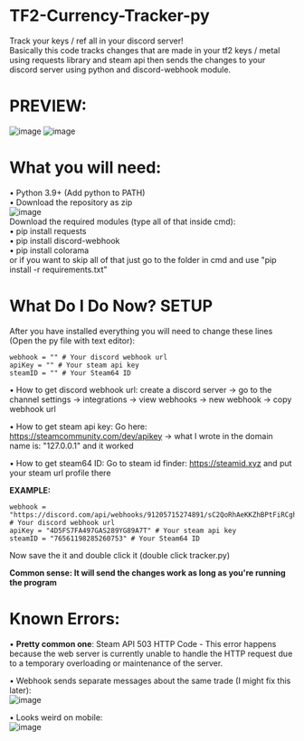 # TF2-Currency-Tracker-py
Track your keys / ref all in your discord server!  
Basically this code tracks changes that are made in your tf2 keys / metal using requests library and steam api then sends the changes to your discord server using python and discord-webhook module.


# PREVIEW:
![image](https://user-images.githubusercontent.com/51534102/142774711-89e6e486-39bb-4c5e-8562-e2ae00ae4a10.png)
![image](https://user-images.githubusercontent.com/51534102/142774257-051fe165-7d1d-45d4-b3b0-b16e257e4b44.png)




# What you will need:  
• Python 3.9+ (Add python to PATH)  
• Download the repository as zip  
![image](https://user-images.githubusercontent.com/51534102/142775472-13bc4769-ff19-4e26-8212-43377b74e200.png)  
Download the required modules (type all of that inside cmd):  
• pip install requests  
• pip install discord-webhook  
• pip install colorama  
or if you want to skip all of that just go to the folder in cmd and use "pip install -r requirements.txt"

# What Do I Do Now? SETUP
After you have installed everything you will need to change these lines (Open the py file with text editor):  
```
webhook = "" # Your discord webhook url
apiKey = "" # Your steam api key
steamID = "" # Your Steam64 ID
```
• How to get discord webhook url: create a discord server -> go to the channel settings -> integrations -> view webhooks -> new webhook -> copy webhook url  

• How to get steam api key: Go here: https://steamcommunity.com/dev/apikey -> what I wrote in the domain name is: "127.0.0.1" and it worked  

• How to get steam64 ID: Go to steam id finder: https://steamid.xyz and put your steam url profile there  

**EXAMPLE:**
```
webhook = "https://discord.com/api/webhooks/91205715274891/sC2QoRhAeKKZhBPtFiRCghEf45vSRUoB2nh5f7xPV6ZAHJp" # Your discord webhook url
apiKey = "4D5FS7FA497GAS289YG89A7T" # Your steam api key
steamID = "76561198285260753" # Your Steam64 ID
```
Now save the it and double click it (double click tracker.py)

**Common sense: It will send the changes work as long as you're running the program**



# Known Errors:  
• **Pretty common one**: Steam API 503 HTTP Code - This error happens because the web server is currently unable to handle the HTTP request due to a temporary overloading or maintenance of the server.  

• Webhook sends separate messages about the same trade (I might fix this later):       
![image](https://user-images.githubusercontent.com/51534102/142773946-7f16bbd0-ae57-45c6-84ba-65863d844301.png)  

• Looks weird on mobile:  
![image](https://user-images.githubusercontent.com/51534102/142775051-7c66aa1a-8cf7-4055-962a-567ce8200ba2.png)
